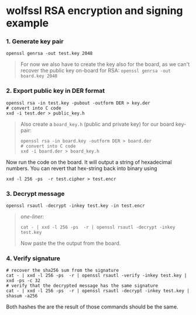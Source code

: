 # wolfssl RSA encryption and signing example

### 1. Generate key pair

```
openssl genrsa -out test.key 2048
```

> For now we also have to create the key also for the board, as we can't recover the public key
> on-board for RSA: ```openssl genrsa -out board.key 2048```

### 2. Export public key in DER format

```
openssl rsa -in test.key -pubout -outform DER > key.der
# convert into C code
xxd -i test.der > public_key.h
```

> Also create a ```board_key.h``` (public and private key) for our board key-pair:
> ```
> openssl rsa -in board.key -outform DER > board.der
> # convert into C code
> xxd -i board.der > board_key.h
> ```

Now run the code on the board. It will output a string of hexadecimal numbers.
You can revert that hex-string back into binary using
```
xxd -l 256 -ps  -r test.cipher > test.encr
```

### 3. Decrypt message

```
openssl rsautl -decrypt -inkey test.key -in test.encr
```

> *one-liner:*
> ```
> cat - | xxd -l 256 -ps  -r | openssl rsautl -decrypt -inkey test.key
> ```
> Now paste the the output from the board.

### 4. Verify signature

```
# recover the sha256 sum from the signature
cat - | xxd -l 256 -ps  -r | openssl rsautl -verify -inkey test.key | xxd -ps -c 32
# verify that the decrypted message has the same signature
cat - | xxd -l 256 -ps  -r | openssl rsautl -decrypt -inkey test.key | shasum -a256
```

Both hashes the are the result of those commands should be the same.
